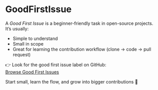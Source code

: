 
# GoodFirstIssue

A *Good First Issue* is a beginner-friendly task in open-source projects.  
It’s usually:
- Simple to understand
- Small in scope
- Great for learning the contribution workflow (clone → code → pull request)

👉 Look for the good first issue label on GitHub:  
[Browse Good First Issues](https://github.com/search?q=label%3A%22good+first+issue%22+is%3Aopen&type=issues)

Start small, learn the flow, and grow into bigger contributions 🚀
